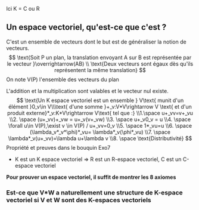 Ici K = C ou R

## Un espace vectoriel, qu'est-ce que c'est ?

C'est un ensemble de vecteurs dont le but est de généraliser la notion de vecteurs.
$$
\text{Soit P un plan, la translation envoyant A sur B est représentée par le vecteur }\overrightarrow(AB)
\\
\text{Deux vecteurs sont égaux dès qu'ils représentent la même translation}
$$
On note V(P) l'ensemble des vecteurs du plan

L'addition et la multiplication sont valables et le vecteur nul existe.
$$
\text{Un K espace vectoriel est un ensemble } V\text{ munit d'un élément }0_v\in V\\\text{ d'une somme }+_v:V*V\rightarrow V \text{ et d'un produit externe}*_v:K*V\rightarrow V\text{ tel que :}
\\1.\space u+_vv=v+_vu
\\2. \space (u+_vv)+_vw = u+_v(v+_vw)
\\3. \space u+_v0_v = u
\\4. \space \forall u\in V(P),\exist v  \in V(P) / u+_vv=0_v
\\5. \space 1*_vu=u
\\6. \space (\lambda_v*_v*\phi)*_vu= \lambda*_v(\phi*_vu)
\\7. \space \lambda*_v(u+_vv)=\lambda u+\lambda v
\\8. \space \text{Distributivité}
$$
Propriété et preuves dans le bouquin Exo7

* K est un K espace vectoriel => R est un R-espace vectoriel, C est un C-espace vectoriel



**Pour prouver un espace vectoriel, il suffit de montrer les 8 axiomes**



### Est-ce que V*W a naturellement une structure de K-espace vectoriel si V et W sont des K-espaces vectoriels